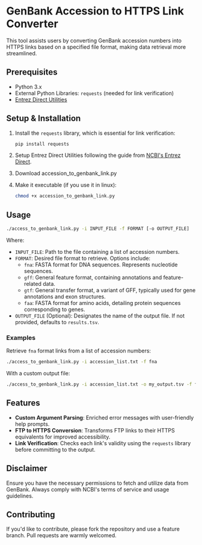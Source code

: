 # GenBank Accession to HTTPS Link Converter

This tool assists users by converting GenBank accession numbers into HTTPS links based on a specified file format, making data retrieval more streamlined.

## **Prerequisites**

- Python 3.x
- External Python Libraries: `requests` (needed for link verification)
- [Entrez Direct Utilities](https://www.ncbi.nlm.nih.gov/books/NBK179288/)

## **Setup & Installation**

1. Install the `requests` library, which is essential for link verification:

    ```bash
    pip install requests
    ```

2. Setup Entrez Direct Utilities following the guide from [NCBI's Entrez Direct](https://www.ncbi.nlm.nih.gov/books/NBK179288/).

3. Download accession_to_genbank_link.py

4. Make it executable (if you use it in linux):
   ```sh
   chmod +x accession_to_genbank_link.py
   ```

## **Usage**

```bash
./access_to_genbank_link.py -i INPUT_FILE -f FORMAT [-o OUTPUT_FILE]
```

Where:

- `INPUT_FILE`: Path to the file containing a list of accession numbers.
- `FORMAT`: Desired file format to retrieve. Options include:
  - `fna`: FASTA format for DNA sequences. Represents nucleotide sequences.
  - `gff`: General feature format, containing annotations and feature-related data.
  - `gtf`: General transfer format, a variant of GFF, typically used for gene annotations and exon structures.
  - `faa`: FASTA format for amino acids, detailing protein sequences corresponding to genes.
- `OUTPUT_FILE` (Optional): Designates the name of the output file. If not provided, defaults to `results.tsv`.

### **Examples**

Retrieve `fna` format links from a list of accession numbers:

```bash
./access_to_genbank_link.py -i accession_list.txt -f fna
```

With a custom output file:

```bash
./access_to_genbank_link.py -i accession_list.txt -o my_output.tsv -f fna
```

## **Features**

- **Custom Argument Parsing**: Enriched error messages with user-friendly help prompts.
- **FTP to HTTPS Conversion**: Transforms FTP links to their HTTPS equivalents for improved accessibility.
- **Link Verification**: Checks each link's validity using the `requests` library before committing to the output.

## **Disclaimer**

Ensure you have the necessary permissions to fetch and utilize data from GenBank. Always comply with NCBI's terms of service and usage guidelines.

## Contributing

If you'd like to contribute, please fork the repository and use a feature branch. Pull requests are warmly welcomed.

